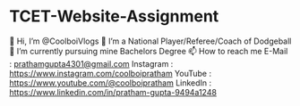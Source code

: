 # TCET-Website-Assignment
👋 Hi, I’m @CoolboiVlogs
👀 I’m a National Player/Referee/Coach of Dodgeball
🌱 I’m currently pursuing mine Bachelors Degree
📫 How to reach me
E-Mail : prathamgupta4301@gmail.com
Instagram : https://www.instagram.com/coolboipratham
YouTube : https://www.youtube.com/@coolboipratham
LinkedIn : https://www.linkedin.com/in/pratham-gupta-9494a1248
